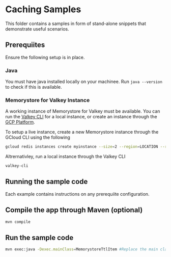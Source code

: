 # Caching Samples

This folder contains a samples in form of stand-alone snippets that demonstrate useful scenarios.

## Prerequiites

Ensure the following setup is in place.

### Java

You must have java installed locally on your machinee. Run `java --version` to check if this is available.

### Memorystore for Valkey Instance

A working instance of Memorystore for Valkey must be available. You can run the [Valkey CLI](https://valkey.io/topics/cluster-tutorial/#create-a-valkey-cluster) for a local instance, or create an instance through the [GCP Platform](https://console.cloud.google.com/memorystore/valkey/instances?).

To setup a live instance, create a new Memorystore instance through the GCloud CLI using the following

```bash
gcloud redis instances create myinstance --size=2 --region=LOCATION --redis-version=redis_6_x
```

Altrernativley, run a local instance through the Valkey CLI

```bash
valkey-cli
```

## Running the sample code

Each example contains instructions on any prerequiite configuration.

## Compile the app through Maven (optional)

```bash
mvn compile
```

## Run the sample code

```bash
mvn exec:java -Dexec.mainClass=MemorystoreTtlItem #Replace the main class as needed
```
